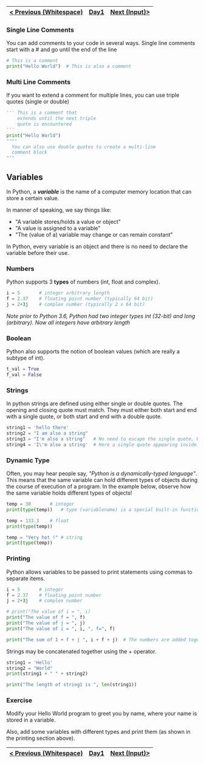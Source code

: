 | [< Previous (Whitespace)](Whitespace.md) | [Day1](../README.md)| [Next (Input)>](Input.md) |
|----|----|----|
### Single Line Comments
You can add comments to your code in several ways.
Single line comments start with a # and go until the end of the line

```python
# This is a comment
print("Hello World")  # This is also a comment
```
### Multi Line Comments
If you want to extend a comment for multiple lines, you can use triple quotes (single or double)

```python
''' This is a comment that
    extends until the next triple
    quote is encountered
''' 
print("Hello World")
"""" 
  You can also use double quotes to create a multi-line
  comment block 
"""   
```

## Variables

In Python, a ***variable*** is the name of a computer memory location that can store a certain value.

In manner of speaking, we say things like:

- "A variable stores/holds a value or object"
- "A value is assigned to a variable"
- "The (value of a) variable may change or can remain constant"

In Python, every variable is an object and there is no need to declare the variable before their use.

### Numbers

Python supports 3 **types** of numbers (int, float and complex).

```python
i = 5       # integer arbitrary length 
f = 2.37    # floating point number (typically 64 bit)
j = 2+3j    # complex number (typically 2 x 64 bit)
```
_Note prior to Python 3.6, Python had two integer types int (32-bit) and long (arbitrary). Now all integers
have arbitrary length_

### Boolean

Python also supports the notion of boolean values (which are really a subtype of int).

```python
t_val = True     
f_val = False    
```

### Strings

In python strings are defined using either single or double quotes. The opening and closing quote must match. They must
either both start and end with a single quote, or both start and end with a double quote.

```python
string1 = 'hello there'       
string2 = "I am also a string"
string3 = "I'm also a string"   # No need to escape the single quote, because string is defined with double quotes
string4 = 'I\'m also a string'  # Here a single quote appearing inside a single quoted string needs to be escaped
```

### Dynamic Type

Often, you may hear people say, *"Python is a dynamically-typed language"*. This means that the same variable can hold different types of objects during the course of execution of a program. In the example below, observe how the same variable holds different types of objects!

``` python
temp = 30		# integer
print(type(temp))	# type (variablename) is a special built-in function

temp = 133.3	# float
print(type(temp))

temp = "Very hot !"	# string
print(type(temp))
```

### Printing

Python allows variables to be passed to print statements using commas to separate items.

```python
i = 5       # integer
f = 2.37    # floating point number
j = 2+3j    # complex number

# print("The value of i = ", i)
print("The value of f = ", f)
print("The value of j = ", j)
print("The value of i = ", i, ", f=", f)

print("The sum of 1 + f + j ", i + f + j)  # The numbers are added together and then printed out
```

Strings may be concatenated together using the + operator.
```python
string1 = 'Hello'       
string2 = "World"
print(string1 + " " + string2)

print("The length of string1 is ", len(string1))
```

### Exercise

Modify your Hello World program to greet you by name, where your name is stored in a variable.

Also, add some variables with different types and print them (as shown in the printing section above).

| [< Previous (Whitespace)](Whitespace.md) | [Day1](../README.md)| [Next (Input)>](Input.md) |
|----|----|----|